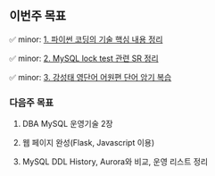 ## 이번주 목표
✅ minor: [1. 파이썬 코딩의 기술 핵심 내용 정리](https://www.notion.so/def2629d669a4f00ae429c6985d00b09)

✅ minor: [2. MySQL lock test 관련 SR 정리](https://www.notion.so/8-0-Instant-Algorithm-Test-1f669af498024decaae02e82e0695a50)

✅ minor: [3. 강성태 영단어 어원편 단어 암기 복습](https://www.notion.so/week04-1956c95e60fb43eaaa7d0c9846740e64)

### 다음주 목표

1. DBA MySQL 운영기술 2장

2. 웹 페이지 완성(Flask, Javascript 이용)

3. MySQL DDL History, Aurora와 비교, 운영 리스트 정리
